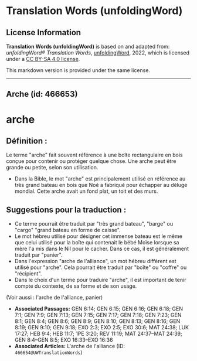 # Translation Words (unfoldingWord)

## License Information

**Translation Words (unfoldingWord)** is based on and adapted from: _unfoldingWord® Translation Words_, [unfoldingWord](https://unfoldingword.org/utw), 2022, which is licensed under a [CC BY-SA 4.0 license](https://creativecommons.org/licenses/by-sa/4.0/legalcode.en).

This markdown version is provided under the same license.



--------------------------------

## Arche (id: 466653)

arche
=====

Définition :
------------

Le terme "arche" fait souvent référence à une boîte rectangulaire en bois conçue pour contenir ou protéger quelque chose. Une arche peut être grande ou petite, selon son utilisation.

* Dans la Bible, le mot "arche" est principalement utilisé en référence au très grand bateau en bois que Noé a fabriqué pour échapper au déluge mondial. Cette arche avait un fond plat, un toit et des murs.

Suggestions pour la traduction :
--------------------------------

* Ce terme pourrait être traduit par "très grand bateau", "barge" ou "cargo" "grand bateau en forme de caisse".
* Le mot hébreu utilisé pour désigner cet immense bateau est le même que celui utilisé pour la boîte qui contenait le bébé Moïse lorsque sa mère l'a mis dans le Nil pour le cacher. Dans ce cas, il est généralement traduit par "panier".
* Dans l'expression "arche de l'alliance", un mot hébreu différent est utilisé pour "arche". Cela pourrait être traduit par "boîte" ou "coffre" ou "récipient".
* Dans le choix d'un terme pour traduire "arche", il est important de tenir compte du contexte, de sa forme et de son usage.

(Voir aussi : l'arche de l'alliance, panier)

* **Associated Passages:** GEN 6:14; GEN 6:15; GEN 6:16; GEN 6:18; GEN 7:1; GEN 7:9; GEN 7:13; GEN 7:15; GEN 7:17; GEN 7:18; GEN 7:23; GEN 8:1; GEN 8:4; GEN 8:6; GEN 8:9; GEN 8:10; GEN 8:13; GEN 8:16; GEN 8:19; GEN 9:10; GEN 9:18; EXO 2:3; EXO 2:5; EXO 30:6; MAT 24:38; LUK 17:27; HEB 9:4; HEB 11:7; 1PE 3:20; REV 11:19; MAT 24:37–MAT 24:39; GEN 8:4–GEN 8:5; EXO 16:33–EXO 16:36
* **Associated Articles:** L'arche de l'alliance (ID: `466654@UWTranslationWords`)

